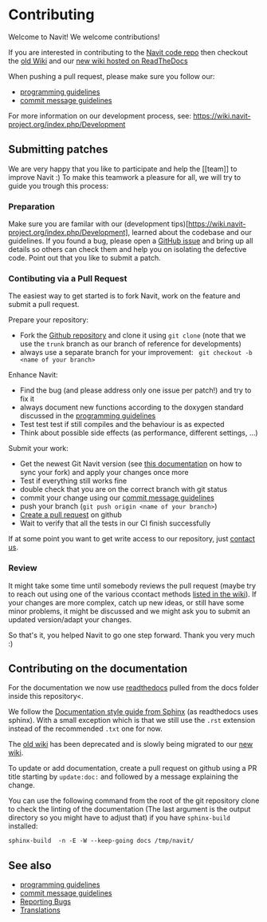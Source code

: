 # Contributing

Welcome to Navit! We welcome contributions!

If you are interested in contributing to the [Navit code repo](README.md)
then checkout the [old Wiki](https://wiki.navit-project.org/index.php/Main_Page)
and our [new wiki hosted on ReadTheDocs](https://navit.readthedocs.io)

When pushing a pull request, please make sure you follow our:
* [programming guidelines](https://navit.readthedocs.io/en/trunk/development/programming_guidelines.html)
* [commit message guidelines](https://navit.readthedocs.io/en/trunk/development/commit_guidelines.html)

For more information on our development process, see: https://wiki.navit-project.org/index.php/Development

## Submitting patches

We are very happy that you like to participate and help the [[team]] to improve Navit :) To make this teamwork a pleasure for all, we will try to guide you trough this process:

### Preparation

Make sure you are familar with our (development tips)[https://wiki.navit-project.org/index.php/Development], learned about the codebase and our guidelines.
If you found a bug, please open a [GitHub issue](https://github.com/navit-gps/navit/issues) and bring up all details so others can check them and help you on isolating the defective code.
Point out that you like to submit a patch.

### Contibuting via a Pull Request

The easiest way to get started is to fork Navit, work on the feature and submit a pull request.

Prepare your repository:
 * Fork the [Github repository](https://github.com/navit-gps/navit) and clone it using `git clone` (note that we use the `trunk`
   branch as our branch of reference for developments)
 * always use a separate branch for your improvement: ` git checkout -b <name of your branch>`

Enhance Navit:
 * Find the bug (and please address only one issue per patch!) and try to fix it
 * always document new functions according to the doxygen standard discussed in the [programming guidelines](https://navit.readthedocs.io/en/trunk/development/programming_guidelines.html)
 * Test test test if still compiles and the behaviour is as expected
 * Think about possible side effects (as performance, different settings, ...)

Submit your work:
 * Get the newest Git Navit version (see [this documentation](https://help.github.com/en/articles/syncing-a-fork) on how to sync your fork) and apply your changes once more
 * Test if everything still works fine
 * double check that you are on the correct branch with git status
 * commit your change using our [commit message guidelines](https://navit.readthedocs.io/en/trunk/development/commit_guidelines.html)
 * push your branch (`git push origin <name of your branch>`)
 * [Create a pull request](https://help.github.com/articles/creating-a-pull-request/) on github
 * Wait to verify that all the tests in our CI finish successfully

If at some point you want to get write access to our repository, just [contact us](https://wiki.navit-project.org/index.php/Contacts).

### Review

It might take some time until somebody reviews the pull request (maybe try to reach out using one of the various ccontact methods [listed in the wiki](https://wiki.navit-project.org/index.php/Contacts)).
If your changes are more complex, catch up new ideas, or still have some minor problems, it might be discussed and we might ask you to submit an updated version/adapt your changes.

So that's it, you helped Navit to go one step forward. Thank you very much :)

## Contributing on the documentation

For the documentation we now use [readthedocs](https://navit.readthedocs.io/en/trunk/) pulled from the docs folder inside this repository<.

We follow the [Documentation style guide from Sphinx](https://documentation-style-guide-sphinx.readthedocs.io/en/latest/style-guide.html) (as readthedocs uses sphinx).
With a small exception which is that we still use the `.rst` extension instead of the recommended `.txt` one for now.

The [old wiki](https://wiki.navit-project.org/index.php) has been deprecated and is slowly being migrated to our
[new wiki](https://navit.readthedocs.io/en/trunk/).

To update or add documentation, create a pull request on github using a PR title starting by `update:doc:` and followed by a
message explaining the change.

You can use the following command from the root of the git repository clone to check the linting of the documentation (The last argument is the output directory so you might have to adjust that) if you have `sphinx-build` installed:

```
sphinx-build  -n -E -W --keep-going docs /tmp/navit/
```

## See also

 * [programming guidelines](https://navit.readthedocs.io/en/trunk/development/programming_guidelines.html)
 * [commit message guidelines](https://navit.readthedocs.io/en/trunk/development/commit_guidelines.html)
 * [Reporting Bugs](https://wiki.navit-project.org/index.php/Reporting_Bugs)
 * [Translations](https://wiki.navit-project.org/index.php/Translations)
